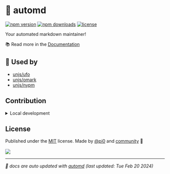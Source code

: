 # 🤖 automd

<!-- automd:badges license color=yellow -->

[![npm version](https://flat.badgen.net/npm/v/automd?color=yellow)](https://npmjs.com/package/automd)
[![npm downloads](https://flat.badgen.net/npm/dm/automd?color=yellow)](https://npmjs.com/package/automd)
[![license](https://flat.badgen.net/github/license/unjs/automd?color=yellow)](https://github.com/unjs/automd/blob/main/LICENSE)

<!-- /automd -->

Your automated markdown maintainer!

📚 Read more in the [Documentation](https://automd.unjs.io)

## 🦴 Used by

- [unjs/ufo](https://github.com/unjs/ufo)
- [unjs/omark](https://github.com/unjs/omark)
- [unjs/nypm](https://github.com/unjs/nypm)

## Contribution

<!-- automd:fetch url="gh:unjs/.github/main/snippets/readme-contrib-pnpm.md" -->

<details>
  <summary>Local development</summary>

- Clone this repository
- Install the latest LTS version of [Node.js](https://nodejs.org/en/)
- Enable [Corepack](https://github.com/nodejs/corepack) using `corepack enable`
- Install dependencies using `pnpm install`
- Run tests using `pnpm dev` or `pnpm test`

</details>

<!-- /automd -->

## License

<!-- automd:contributors license=MIT author="pi0" -->

Published under the [MIT](https://github.com/unjs/automd/blob/main/LICENSE) license.
Made by [@pi0](https://github.com/pi0) and [community](https://github.com/unjs/automd/graphs/contributors) 💛
<br><br>
<a href="https://github.com/unjs/automd/graphs/contributors">
<img src="https://contrib.rocks/image?repo=unjs/automd" />
</a>

<!-- /automd -->

---

<!-- automd:with-automd -->

_🤖 docs are auto updated with [automd](https:/automd.unjs.io) (last updated: Tue Feb 20 2024)_

<!-- /automd -->
